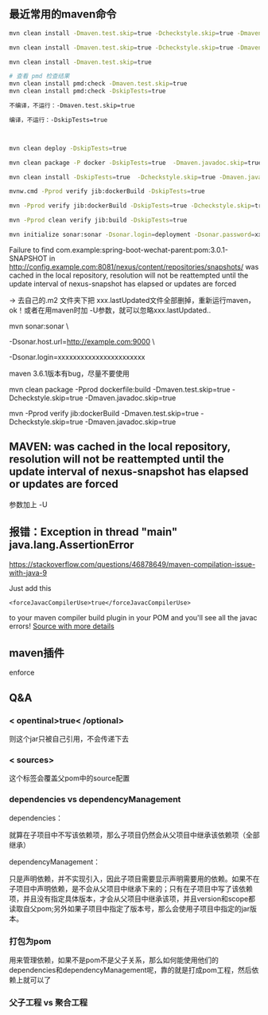 ## 最近常用的maven命令

```bash
mvn clean install -Dmaven.test.skip=true -Dcheckstyle.skip=true -Dmaven.javadoc.skip=true -U

mvn clean install -Dmaven.test.skip=true -Dcheckstyle.skip=true -Dmaven.javadoc.skip=true

mvn clean install -Dmaven.test.skip=true

# 查看 pmd 检查结果
mvn clean install pmd:check -Dmaven.test.skip=true
mvn clean install pmd:check -DskipTests=true

不编译，不运行：-Dmaven.test.skip=true

编译，不运行：-DskipTests=true



mvn clean deploy -DskipTests=true

mvn clean package -P docker -DskipTests=true  -Dmaven.javadoc.skip=true

mvn clean install -DskipTests=true  -Dcheckstyle.skip=true -Dmaven.javadoc.skip=true

mvnw.cmd -Pprod verify jib:dockerBuild -DskipTests=true

mvn -Pprod verify jib:dockerBuild -DskipTests=true -Dcheckstyle.skip=true -Dmaven.javadoc.skip=true

mvn -Pprod clean verify jib:build -DskipTests=true

mvn initialize sonar:sonar -Dsonar.login=deployment -Dsonar.password=xxx

```



Failure to find com.example:spring-boot-wechat-parent:pom:3.0.1-SNAPSHOT in http://config.example.com:8081/nexus/content/repositories/snapshots/ was cached in the local repository, resolution will not be reattempted until the update interval of nexus-snapshot has elapsed or updates are forced

 

-> 去自己的.m2 文件夹下把 xxx.lastUpdated文件全部删掉，重新运行maven，ok！或者在用maven时加 -U参数，就可以忽略xxx.lastUpdated..

 

mvn sonar:sonar \

 -Dsonar.host.url=http://example.com:9000 \

 -Dsonar.login=xxxxxxxxxxxxxxxxxxxxxxx



maven 3.6.1版本有bug，尽量不要使用





mvn clean package -Pprod dockerfile:build -Dmaven.test.skip=true -Dcheckstyle.skip=true -Dmaven.javadoc.skip=true




mvn -Pprod verify jib:dockerBuild -Dmaven.test.skip=true -Dcheckstyle.skip=true -Dmaven.javadoc.skip=true



## MAVEN: was cached in the local repository, resolution will not be reattempted until the update interval of nexus-snapshot has elapsed or updates are forced

参数加上 -U



## 报错：Exception in thread "main" java.lang.AssertionError

https://stackoverflow.com/questions/46878649/maven-compilation-issue-with-java-9

Just add this

```
<forceJavacCompilerUse>true</forceJavacCompilerUse>
```

to your maven compiler build plugin in your POM and you'll see all the javac errors! [Source with more details](https://issues.apache.org/jira/browse/MCOMPILER-346)





## maven插件

enforce



## Q&A

### < opentinal>true< /optional>

则这个jar只被自己引用，不会传递下去



### < sources>

这个标签会覆盖父pom中的source配置



### dependencies vs dependencyManagement

dependencies：

就算在子项目中不写该依赖项，那么子项目仍然会从父项目中继承该依赖项（全部继承）

dependencyManagement：

只是声明依赖，并不实现引入，因此子项目需要显示声明需要用的依赖。如果不在子项目中声明依赖，是不会从父项目中继承下来的；只有在子项目中写了该依赖项，并且没有指定具体版本，才会从父项目中继承该项，并且version和scope都读取自父pom;另外如果子项目中指定了版本号，那么会使用子项目中指定的jar版本。


### 打包为pom

用来管理依赖，如果不是pom不是父子关系，那么如何能使用他们的dependencies和dependencyManagement呢，靠的就是打成pom工程，然后依赖上就可以了



### 父子工程 vs 聚合工程